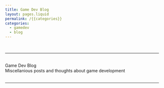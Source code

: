 ```yaml
---
title: Game Dev Blog
layout: pages.liquid
permalink: /{{categories}}
categories: 
  - gamedev
  - blog
---
```


<br>
<hr>
<br>
<div class = "title">
Game Dev Blog
</div>
<div class = "page-summary">
Miscellanious posts and thoughts about game development
</div>
<br>
<hr>
